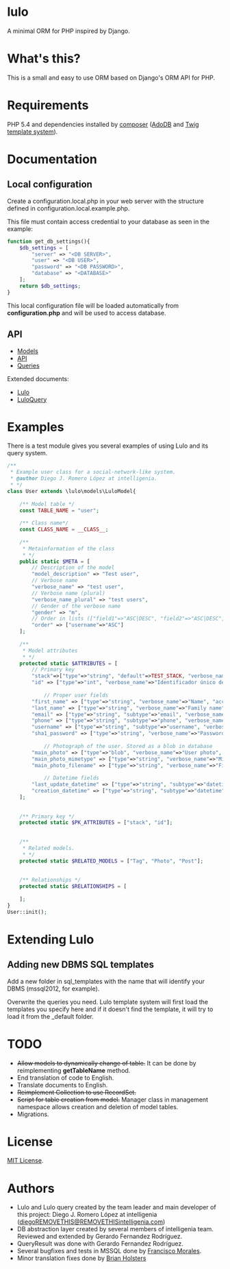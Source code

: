 # lulo
A minimal ORM for PHP inspired by Django.

# What's this?
This is a small and easy to use ORM based on Django's ORM API for PHP.

# Requirements
PHP 5.4 and dependencies installed by [composer](https://getcomposer.org/) ([AdoDB](http://adodb.org/dokuwiki/doku.php) and [Twig template system](http://twig.sensiolabs.org/)).

# Documentation

## Local configuration
Create a configuration.local.php in your web server with the structure defined in configuration.local.example.php.

This file must contain access credential to your database as seen in the example:

```php
function get_db_settings(){
    $db_settings = [
        "server" => "<DB SERVER>",
        "user" => "<DB USER>",
        "password" => "<DB PASSWORD>",
        "database" => "<DATABASE>"
    ];
    return $db_settings;
}
```

This local configuration file will be loaded automatically from **configuration.php** and will be used to access database.

## API

- [Models](docs/models.md)
- [API](docs/model_api.md)
- [Queries](docs/queries.md)

Extended documents:
- [Lulo](docs/Lulo-ES.pdf)
- [LuloQuery](docs/LuloQuery-ES.pdf)


# Examples

There is a test module gives you several examples of using Lulo and its query system.

```php
/**
 * Example user class for a social-network-like system.
 * @author Diego J. Romero López at intelligenia.
 * */
class User extends \lulo\models\LuloModel{
	
	/** Model table */
	const TABLE_NAME = "user";
	
	/** Class name*/
	const CLASS_NAME = __CLASS__;
	
	/**
	 * Metainformation of the class
	 * */
	public static $META = [
		// Description of the model
		"model_description" => "Test user",
		// Verbose name
		"verbose_name" => "test user",
		// Verbose name (plural)
		"verbose_name_plural" => "test users",
		// Gender of the verbose name
		"gender" => "m",
		// Order in lists (["field1"=>"ASC|DESC", "field2"=>"ASC|DESC", ...])
		"order" => ["username"=>"ASC"]
	];
	
	/**
	 * Model attributes
	 * */
	protected static $ATTRIBUTES = [
		// Primary key
		"stack"=>["type"=>"string", "default"=>TEST_STACK, "verbose_name"=>"User dependant stack", "auto"=>true],
		"id" => ["type"=>"int", "verbose_name"=>"Identificador único del usuario", "auto"=>true],
		
        	// Proper user fields
		"first_name" => ["type"=>"string", "verbose_name"=>"Name", "access"=>"rw"],
		"last_name" => ["type"=>"string", "verbose_name"=>"Family name"],
		"email" => ["type"=>"string", "subtype"=>"email", "verbose_name"=>"E-Mail"],
		"phone" => ["type"=>"string", "subtype"=>"phone", "verbose_name"=>"User telepohone number", "null"=>true, "default"=>null],
		"username" => ["type"=>"string", "subtype"=>"username", "verbose_name"=>"Username"],
		"sha1_password" => ["type"=>"string", "verbose_name"=>"Password"],
		
        	// Photograph of the user. Stored as a blob in database
		"main_photo" => ["type"=>"blob", "verbose_name"=>"User photo", "null"=>true, "default"=>null],
		"main_photo_mimetype" => ["type"=>"string", "verbose_name"=>"Mimetype of main_photo", "default" =>"application/octet-stream"],
		"main_photo_filename" => ["type"=>"string", "verbose_name"=>"Filename of main_photo", "null"=>true, "default"=>null],
		
        	// Datetime fields
		"last_update_datetime" => ["type"=>"string", "subtype"=>"datetime", "verbose_name"=>"Last update of this object", "auto"=>true],
		"creation_datetime" => ["type"=>"string", "subtype"=>"datetime", "verbose_name"=>"Creation datetime of this object", "auto"=>true],
	];
	
	
	/** Primary key */
	protected static $PK_ATTRIBUTES = ["stack", "id"];
	
	
	/**
	 * Related models.
	 * */
	protected static $RELATED_MODELS = ["Tag", "Photo", "Post"];
	
	
	/** Relationships */
	protected static $RELATIONSHIPS = [
	
	];
}
User::init();
```

# Extending Lulo

## Adding new DBMS SQL templates
Add a new folder in sql_templates with the name that will identify your DBMS (mssql2012, for example).

Overwrite the queries you need. Lulo template system will first load the templates you
specify here and if it doesn't find the template, it will try to load it from the _default
folder.


# TODO

- ~~Allow models to dynamically change of table.~~ It can be done by reimplementing **getTableName** method.
- End translation of code to English.
- Translate documents to English.
- ~~Reimplement Collection to use RecordSet.~~
- ~~Script for table creation from model.~~ Manager class in management namespace allows creation and deletion of model tables.
- Migrations.

# License
[MIT License](LICENSE).

# Authors
- Lulo and Lulo query created by the team leader and main developer of this project:
Diego J. Romero López at intelligenia (diegoREMOVETHIS@REMOVETHISintelligenia.com)
- DB abstraction layer created by several members of intelligenia team. Reviewed and extended by Gerardo Fernandez Rodríguez.
- QueryResult was done with Gerardo Fernandez Rodríguez.
- Several bugfixes and tests in MSSQL done by [Francisco Morales](https://github.com/moralesgea).
- Minor translation fixes done by [Brian Holsters](https://github.com/brian-holsters)
